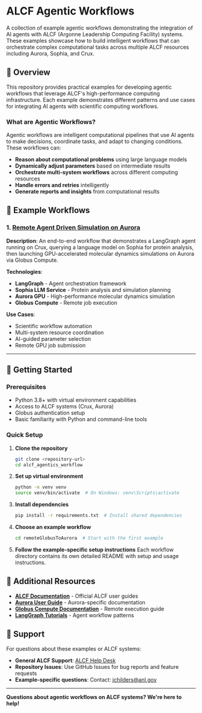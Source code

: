 # ALCF Agentic Workflows

A collection of example agentic workflows demonstrating the integration of AI agents with ALCF (Argonne Leadership Computing Facility) systems. These examples showcase how to build intelligent workflows that can orchestrate complex computational tasks across multiple ALCF resources including Aurora, Sophia, and Crux.

## 🎯 Overview

This repository provides practical examples for developing agentic workflows that leverage ALCF's high-performance computing infrastructure. Each example demonstrates different patterns and use cases for integrating AI agents with scientific computing workflows.

### What are Agentic Workflows?

Agentic workflows are intelligent computational pipelines that use AI agents to make decisions, coordinate tasks, and adapt to changing conditions. These workflows can:

- **Reason about computational problems** using large language models
- **Dynamically adjust parameters** based on intermediate results  
- **Orchestrate multi-system workflows** across different computing resources
- **Handle errors and retries** intelligently
- **Generate reports and insights** from computational results

## 📂 Example Workflows

### 1. [Remote Agent Driven Simulation on Aurora](./remoteGlobusToAurora/)

**Description**: An end-to-end workflow that demonstrates a LangGraph agent running on Crux, querying a language model on Sophia for protein analysis, then launching GPU-accelerated molecular dynamics simulations on Aurora via Globus Compute.

**Technologies**: 
- **LangGraph** - Agent orchestration framework
- **Sophia LLM Service** - Protein analysis and simulation planning
- **Aurora GPU** - High-performance molecular dynamics simulation
- **Globus Compute** - Remote job execution

**Use Cases**:
- Scientific workflow automation
- Multi-system resource coordination  
- AI-guided parameter selection
- Remote GPU job submission

---

## 🚀 Getting Started

### Prerequisites

- Python 3.8+ with virtual environment capabilities
- Access to ALCF systems (Crux, Aurora)
- Globus authentication setup
- Basic familiarity with Python and command-line tools

### Quick Setup

1. **Clone the repository**
   ```bash
   git clone <repository-url>
   cd alcf_agentics_workflow
   ```

2. **Set up virtual environment**
   ```bash
   python -m venv venv
   source venv/bin/activate  # On Windows: venv\Scripts\activate
   ```

3. **Install dependencies**
   ```bash
   pip install -r requirements.txt  # Install shared dependencies
   ```

4. **Choose an example workflow**
   ```bash
   cd remoteGlobusToAurora  # Start with the first example
   ```

5. **Follow the example-specific setup instructions**
   Each workflow directory contains its own detailed README with setup and usage instructions.


## 📖 Additional Resources

- **[ALCF Documentation](https://docs.alcf.anl.gov/)** - Official ALCF user guides
- **[Aurora User Guide](https://docs.alcf.anl.gov/aurora/)** - Aurora-specific documentation
- **[Globus Compute Documentation](https://globus-compute.readthedocs.io/)** - Remote execution guide
- **[LangGraph Tutorials](https://langchain-ai.github.io/langgraph/)** - Agent workflow patterns

## 📧 Support

For questions about these examples or ALCF systems:

- **General ALCF Support**: [ALCF Help Desk](https://www.alcf.anl.gov/support-center)
- **Repository Issues**: Use GitHub Issues for bug reports and feature requests
- **Example-specific questions**: Contact: jchilders@anl.gov

---

**Questions about agentic workflows on ALCF systems? We're here to help!**
